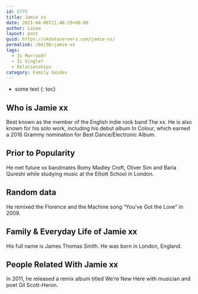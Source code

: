 ```yaml
---
id: 5775
title: Jamie xx
date: 2021-04-06T21:48:29+00:00
author: Laima
layout: post
guid: https://ukdataservers.com/jamie-xx/
permalink: /04/06/jamie-xx
tags:
  - Is Married?
  - Is Single?
  - Relationships
category: Family Guides
---
```


* some text
{: toc}


## Who is Jamie xx
                  
                  
                  
Best known as the member of the English indie rock band The xx. He is also known for his solo work, including his debut album In Colour, which earned a 2016 Grammy nomination for Best Dance/Electronic Album.
                  
              
            
              
            
                
                
                
## Prior to Popularity
                  
                  
                  
He met future xx bandmates Romy Madley Croft, Oliver Sim and Baria Qureshi while studying music at the Elliott School in London.
                  
              
            
              
            
                
                
                
## Random data
                  
                  
                  
He remixed the Florence and the Machine song &#8220;You&#8217;ve Got the Love&#8221; in 2009.
                  
              
            
              
            
                
                
                
## Family & Everyday Life of Jamie xx
                  
                  
                  
His full name is James Thomas Smith. He was born in London, England.
                  
              
            
              
            
                
                
                
## People Related With Jamie xx
                  
                  
                  
In 2011, he released a remix album titled We&#8217;re New Here with musician and poet Gil Scott-Heron.
                  
              
            
              
            
                
              
            
              
              
            
            
              
            
          
          
          